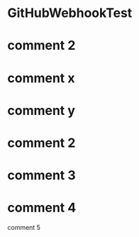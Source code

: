 # GitHubWebhookTest
# comment 2
# comment x
# comment y
# comment 2
# comment 3
# comment 4
comment 5

